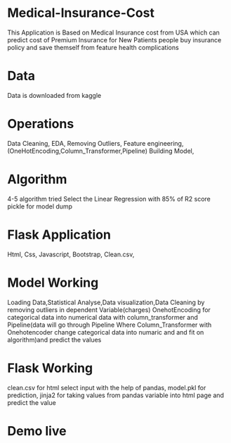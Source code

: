 # Medical-Insurance-Cost
This Application is Based on Medical Insurance cost from USA which can predict cost of Premium Insurance for New Patients
people buy insurance policy and save themself from feature health complications

# Data
Data is downloaded from kaggle

# Operations 
Data Cleaning,
EDA,
Removing Outliers,
Feature  engineering, (OneHotEncoding,Column_Transformer,Pipeline)
Building Model,

# Algorithm
4-5 algorithm tried Select the Linear Regression with 85% of  R2 score
pickle for model dump

# Flask Application
Html,
Css,
Javascript,
Bootstrap,
Clean.csv,

# Model Working
Loading Data,Statistical Analyse,Data visualization,Data Cleaning by removing outliers in dependent Variable(charges)
OnehotEncoding for categorical data into numerical data with column_transformer and Pipeline(data will go through Pipeline Where Column_Transformer with Onehotencoder change categorical data into numaric and and fit on algorithm)and predict the values

# Flask Working

clean.csv for html select input with the help of pandas,
model.pkl for prediction,
jinja2 for taking values from pandas variable into html page and predict the value 

# Demo live

